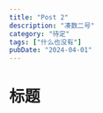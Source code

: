 ```yaml
---
title: "Post 2"
description: "凑数二号"
category: "待定"
tags: ["什么也没有"]
pubDate: "2024-04-01"
---
```


# 标题
